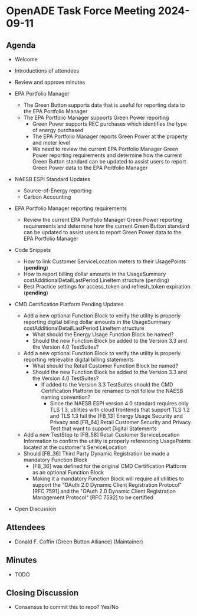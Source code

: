# OpenADE Task Force Meeting 2024-09-11

## Agenda
* Welcome
* Introductions of attendees
* Review and approve minutes


* EPA Portfolio Manager
  *  The Green Button supports data that is useful for reporting data to the EPA Portfolio Manager
  * The EPA Portfolio Manager supports Green Power reporting
    * Green Power supports REC purchases which identifies the type of energy purchased
    * The EPA Portfolio Manager reports Green Power at the property and meter level
    * We need to review the current EPA Portfolio Manager Green Power reporting requirements and determine how the current Green Button standard can be updated to assist users to report Green Power data to the EPA Portfolio Manager


* NAESB ESPI Standard Updates
  * Source-of-Energy reporting
  * Carbon Accounting


* EPA Portfolio Manager reporting requirements 
  * Review the current EPA Portfolio Manager Green Power reporting requirements and determine how the current Green Button standard can be updated to assist users to report Green Power data to the EPA Portfolio Manager 


* Code Snippets
  * How to link Customer ServiceLocation meters to their UsagePoints (**pending**)
  * How to report billing dollar amounts in the UsageSummary costAdditionalDetailLastPeriod LineItem structure
    (pending)
  * Best Practice settings for access_token and refresh_token expiration (**pending**)


* CMD Certification Platform Pending Updates
  * Add a new optional Function Block to verify the utility is properly reporting digital billing dollar amounts
    in the UsageSummary costAdditionalDetailLastPeriod LineItem structure
    * What should the Energy Usage Function Block be named?
    * Should the new Function Block be added to the Version 3.3 and the Version 4.0 TestSuites?
  * Add a new optional Function Block to verify the utility is properly reporting retrievable digital billing
    statements
    * What should the Retail Customer Function Block be named?
    * Should the new Function Block be added to the Version 3.3 and the Version 4.0 TestSuites?
      * If added to the Version 3.3 TestSuites should the CMD Certification Platform be renamed to not follow
        the NAESB naming convention?
        * Since the NAESB ESPI version 4.0 standard requires only TLS 1.3, utilities with cloud frontends that
          support TLS 1.2 and TLS 1.3 fail the [FB_13] Energy Usage Security and Privacy and [FB_64]
          Retail Customer Security and Privacy Test that want to support Digital Statements
  * Add a new TestStep to [FB_58] Retail Customer ServiceLocation Information to confirm the utility is properly
    referencing UsagePoints located at the customer's ServiceLocation
  * Should [FB_36] Third Party Dynamic Registration be made a mandatory Function Block
    * [FB_36] was defined for the original CMD Certification Platform as an optional Function Block
    * Making it a mandatory Function Block will require all utilities to support the "OAuth 2.0 Dynamic Client
      Registration Protocol" [RFC 7591] and the "OAuth 2.0 Dynamic Client Registration Management Protocol" [RFC 7592]
      to be certified


* Open Discussion

## Attendees
* Donald F. Coffin (Green Button Alliance) (Maintainer)

## Minutes
* TODO

## Closing Discussion
* Consensus to commit this to repo? Yes/No
